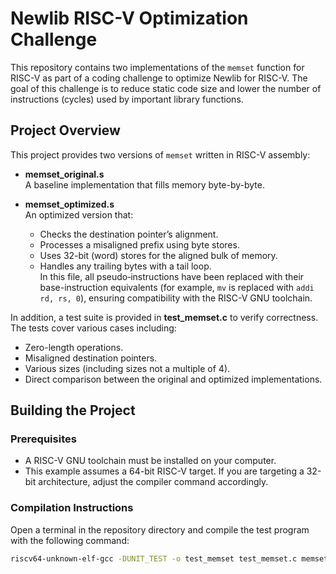 # Newlib RISC-V Optimization Challenge

This repository contains two implementations of the `memset` function for RISC-V as part of a coding challenge to optimize Newlib for RISC-V. The goal of this challenge is to reduce static code size and lower the number of instructions (cycles) used by important library functions.

## Project Overview

This project provides two versions of `memset` written in RISC-V assembly:

- **memset_original.s**  
  A baseline implementation that fills memory byte-by-byte.

- **memset_optimized.s**  
  An optimized version that:
  - Checks the destination pointer’s alignment.
  - Processes a misaligned prefix using byte stores.
  - Uses 32-bit (word) stores for the aligned bulk of memory.
  - Handles any trailing bytes with a tail loop.  
  In this file, all pseudo‑instructions have been replaced with their base-instruction equivalents (for example, `mv` is replaced with `addi rd, rs, 0`), ensuring compatibility with the RISC-V GNU toolchain.

In addition, a test suite is provided in **test_memset.c** to verify correctness. The tests cover various cases including:
- Zero-length operations.
- Misaligned destination pointers.
- Various sizes (including sizes not a multiple of 4).
- Direct comparison between the original and optimized implementations.

## Building the Project

### Prerequisites

- A RISC-V GNU toolchain must be installed on your computer.
- This example assumes a 64-bit RISC-V target. If you are targeting a 32-bit architecture, adjust the compiler command accordingly.

### Compilation Instructions

Open a terminal in the repository directory and compile the test program with the following command:

```bash
riscv64-unknown-elf-gcc -DUNIT_TEST -o test_memset test_memset.c memset_original.s memset_optimized.s
